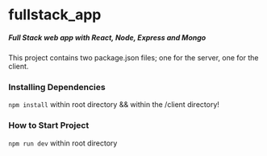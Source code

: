 # fullstack_app
##### Full Stack web app with React, Node, Express and Mongo
This project contains two package.json files; one for the server, one for the client.

### Installing Dependencies
```npm install``` within root directory && within the /client directory!

### How to Start Project
```npm run dev``` within root directory
